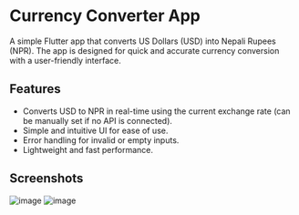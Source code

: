 # Currency Converter App

A simple Flutter app that converts US Dollars (USD) into Nepali Rupees (NPR). The app is designed for quick and accurate currency conversion with a user-friendly interface.

## Features
- Converts USD to NPR in real-time using the current exchange rate (can be manually set if no API is connected).
- Simple and intuitive UI for ease of use.
- Error handling for invalid or empty inputs.
- Lightweight and fast performance.

## Screenshots
![image](https://github.com/user-attachments/assets/ccb203bb-64b6-4455-a8c8-77c858b71a94)
![image](https://github.com/user-attachments/assets/067c1b5f-f4b3-468f-8b9c-534e82e78118) 





